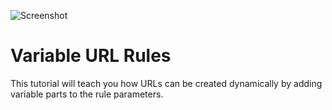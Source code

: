 ![Screenshot](screenshot.png)

# Variable URL Rules

This tutorial will teach you how URLs can be created dynamically by adding variable parts to the rule parameters.